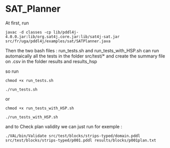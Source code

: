 # SAT_Planner

At first, run

```
javac -d classes -cp lib/pddl4j-4.0.0.jar:lib/org.sat4j.core.jar:lib/sat4j-sat.jar  src/fr/uga/pddl4j/examples/sat/SATPlanner.java
```

Then the two bash files : run_tests.sh and run_tests_with_HSP.sh can run automaically all the tests in the folder src/test/\* and create the summary file on .csv in the folder results and results_hsp

so run

```
chmod +x run_tests.sh
```

```
./run_tests.sh
```

or

```
chmod +x run_tests_with_HSP.sh
```

```
./run_tests_with_HSP.sh
```

and to Check plan validity we can just run for exemple :

```
./VAL/bin/Validate src/test/blocks/strips-typed/domain.pddl src/test/blocks/strips-typed/p001.pddl results/blocks/p001plan.txt
```

